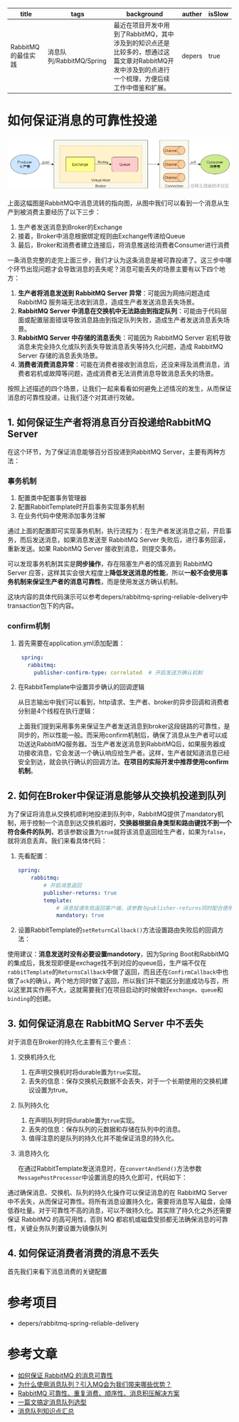 | title              | tags                     | background                                                   | auther | isSlow |
| ------------------ | ------------------------ | ------------------------------------------------------------ | ------ | ------ |
| RabbitMQ的最佳实践 | 消息队列/RabbitMQ/Spring | 最近在项目开发中用到了RabbitMQ，其中涉及到的知识点还是比较多的，想通过这篇文章对RabbitMQ开发中涉及到的点进行一个梳理，方便后续工作中借鉴和扩展。 | depers | true   |

# 如何保证消息的可靠性投递

![](../../assert/rabbitmq消息传递流转图.webp)

上面这幅图是RabbitMQ中消息流转的指向图，从图中我们可以看到一个消息从生产到被消费主要经历了以下三步：

1. 生产者发送消息到Broker的Exchange
2. 接着，Broker中消息根据绑定规则由Exchange传递给Queue
3. 最后，Broker和消费者建立连接后，将消息推送给消费者Consumer进行消费

一条消息完整的走完上面三步，我们才认为这条消息是被可靠投递了。这三步中哪个环节出现问题才会导致消息的丢失呢？消息可能丢失的场景主要有以下四个地方：

1. **生产者将消息发送到 RabbitMQ Server 异常**：可能因为网络问题造成 RabbitMQ 服务端无法收到消息，造成生产者发送消息丢失场景。
2. **RabbitMQ Server 中消息在****交换机****中无法路由到指定队列**：可能由于代码层面或配置层面错误导致消息路由到指定队列失败，造成生产者发送消息丢失场景。
3. **RabbitMQ Server 中存储的消息丢失**：可能因为 RabbitMQ Server 宕机导致消息未完全持久化或队列丢失导致消息丢失等持久化问题，造成 RabbitMQ Server 存储的消息丢失场景。
4. **消费者消费消息异常**：可能在消费者接收到消息后，还没来得及消费消息，消费者宕机或故障等问题，造成消费者无法消费消息导致消息丢失的场景。

按照上述描述的四个场景，让我们一起来看看如何避免上述情况的发生，从而保证消息的可靠性投递，让我们逐个对其进行攻破。

## 1. 如何保证生产者将消息百分百投递给**RabbitMQ Server**

在这个环节，为了保证消息能够百分百投递到RabbitMQ Server，主要有两种方法：

### 事务机制

1. 配置类中配置事务管理器
2. 配置RabbitTemplate时开启事务实现事务机制
3. 在业务代码中使用添加事务注解

通过上面的配置即可实现事务机制，执行流程为：在生产者发送消息之前，开启事务，而后发送消息，如果消息发送至 RabbitMQ Server 失败后，进行事务回滚，重新发送。如果 RabbitMQ Server 接收到消息，则提交事务。

可以发现事务机制其实是**同步操作**，存在阻塞生产者的情况直到 RabbitMQ Server 应答，这样其实会很大程度上**降低发送消息的性能**，所以**一般不会使用事务机制来保证生产者的消息可靠性**，而是使用发送方确认机制。

这块内容的具体代码演示可以参考depers/rabbitmq-spring-reliable-delivery中transaction包下的内容。

### confirm机制

1. 首先需要在application.yml添加配置：

   ```yml
    spring:
      rabbitmq:
        publisher-confirm-type: correlated  # 开启发送方确认机制
   ```

2. 在RabbitTemplate中设置异步确认的回调逻辑

   从日志输出中我们可以看到，http请求、生产者、broker的异步回调和消费者分别是4个线程在执行逻辑：

   上面我们提到采用事务来保证生产者发送消息到broker这段链路的可靠性，是同步的，所以性能一般。而采用confirm机制后，确保了消息从生产者可以成功送达RabbitMQ服务器。当生产者发送消息到RabbitMQ后，如果服务器成功接收消息，它会发送一个确认响应给生产者。这样，生产者就知道消息已经安全到达，就会执行确认的回调方法。**在项目的实际开发中推荐使用confirm机制**。

## 2. 如何在Broker中保证消息能够从交换机投递到队列

 为了保证将消息从交换机顺利地投递到队列中，RabbitMQ提供了mandatory机制，用于控制一个消息到达交换机器时，**交换器根据自身类型和路由键找不到一个符合条件的队列**，若该参数设置为`true`就将该消息返回给生产者，如果为`false`，就将消息丢弃。我们来看具体代码：

1. 先看配置：

    ```yml
    spring:
        rabbitmq:
            # 开启消息返回
            publisher-returns: true
            template:
                # 消息投递失败返回客户端，该参数与publisher-returns同时配合使用
                mandatory: true
    ```

2. 设置RabbitTemplate的`setReturnCallback()`方法设置路由失败后的回调方法：

使用建议：**消息发送时没有必要设置mandotory**，因为Spring Boot和RabbitMQ的集成后，我发现即便是exchage找不到对应的queue后，生产端不仅在`rabbitTemplate`的`ReturnsCallback`中做了返回，而且还在`ConfirmCallback`中也做了`ack`的确认，两个地方同时做了返回，所以我们并不能区分到底成功与否，所以这里其实作用不大，这就需要我们在项目启动的时候做好`exchange`、`queue`和`binding`的创建。

## 3. 如何保证消息在 RabbitMQ Server 中不丢失

 对于消息在Broker的持久化主要有三个要点：

1. 交换机持久化
    1.   在声明交换机时将durable置为`true`实现。
    2.   丢失的信息：保存交换机元数据不会丢失，对于一个长期使用的交换机建议设置为true。
2. 队列持久化
    1.   在声明队列时将durable置为`true`实现。
    2.   丢失的信息：保存队列的元数据和存储在队列中的消息。
    3.   值得注意的是队列的持久化并不能保证消息的持久化。
3. 消息持久化
   
    在通过RabbitTemplate发送消息时，在`convertAndSend()`方法参数`MessagePostProcessor`中设置消息的持久化即可，代码如下：

通过确保消息、交换机、队列的持久化操作可以保证消息的在 RabbitMQ Server 中不丢失，从而保证可靠性。将所有消息设置持久化，需要将消息写入磁盘，会降低吞吐量。对于可靠性不高的消息，可以不做持久化。其实除了持久化之外还需要保证 RabbitMQ 的高可用性，否则 MQ 都宕机或磁盘受损都无法确保消息的可靠性，关键业务队列要设置为镜像队列

## 4. 如何保证消费者消费的消息不丢失

首先我们来看下消息消费的关键配置

# 参考项目

- depers/rabbitmq-spring-reliable-delivery

# 参考文章

* [如何保证 RabbitMQ 的消息可靠性](https://juejin.cn/post/7228864364744507450)
* [为什么使用消息队列？引入MQ会为我们带来哪些优势？](https://juejin.cn/post/6966041461863219236)
* [RabbitMQ 可靠性、重复消费、顺序性、消息积压解决方案](https://juejin.cn/post/6977981645475282958)
* [一篇文搞定消息队列选型](https://mp.weixin.qq.com/s/hn6VWEmuTiDvxHQ9EmbjlA)
* [消息队列知识点汇总](http://www.bravedawn.cn/details.html?aid=8495)